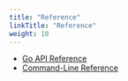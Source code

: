 ```yaml
---
title: "Reference"
linkTitle: "Reference"
weight: 10
---
```


* [Go API Reference](go-api/)
* [Command-Line Reference](command-line/)
